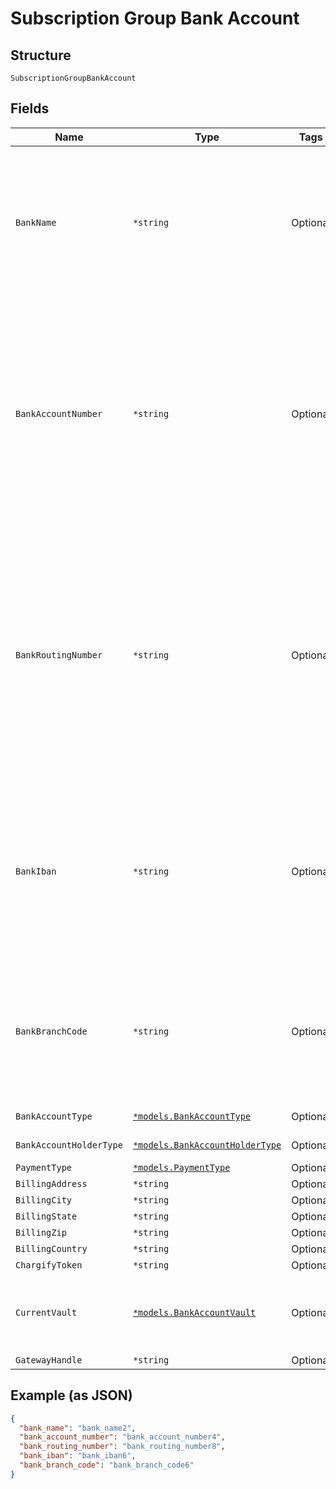 
# Subscription Group Bank Account

## Structure

`SubscriptionGroupBankAccount`

## Fields

| Name | Type | Tags | Description |
|  --- | --- | --- | --- |
| `BankName` | `*string` | Optional | (Required when creating a subscription with ACH or GoCardless) The name of the bank where the customer’s account resides |
| `BankAccountNumber` | `*string` | Optional | (Required when creating a subscription with ACH. Required when creating a subscription with GoCardless and bank_iban is blank) The customerʼs bank account number |
| `BankRoutingNumber` | `*string` | Optional | (Required when creating a subscription with ACH. Optional when creating a subscription with GoCardless). The routing number of the bank. It becomes bank_code while passing via GoCardless API |
| `BankIban` | `*string` | Optional | (Optional when creating a subscription with GoCardless). International Bank Account Number. Alternatively, local bank details can be provided |
| `BankBranchCode` | `*string` | Optional | (Optional when creating a subscription with GoCardless) Branch code. Alternatively, an IBAN can be provided |
| `BankAccountType` | [`*models.BankAccountType`](../../doc/models/bank-account-type.md) | Optional | Defaults to checking |
| `BankAccountHolderType` | [`*models.BankAccountHolderType`](../../doc/models/bank-account-holder-type.md) | Optional | Defaults to personal |
| `PaymentType` | [`*models.PaymentType`](../../doc/models/payment-type.md) | Optional | - |
| `BillingAddress` | `*string` | Optional | - |
| `BillingCity` | `*string` | Optional | - |
| `BillingState` | `*string` | Optional | - |
| `BillingZip` | `*string` | Optional | - |
| `BillingCountry` | `*string` | Optional | - |
| `ChargifyToken` | `*string` | Optional | - |
| `CurrentVault` | [`*models.BankAccountVault`](../../doc/models/bank-account-vault.md) | Optional | The vault that stores the payment profile with the provided vault_token. |
| `GatewayHandle` | `*string` | Optional | - |

## Example (as JSON)

```json
{
  "bank_name": "bank_name2",
  "bank_account_number": "bank_account_number4",
  "bank_routing_number": "bank_routing_number8",
  "bank_iban": "bank_iban6",
  "bank_branch_code": "bank_branch_code6"
}
```

